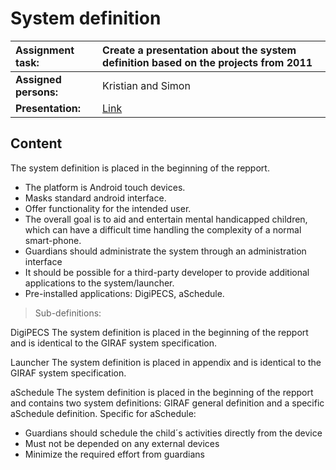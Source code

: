 # System definition #

| **Assignment task:** | Create a presentation about the system definition based on the projects from 2011 |
|:---------------------|:----------------------------------------------------------------------------------|
| **Assigned persons:** | Kristian and Simon                                                                |
| **Presentation:**    | [Link](https://docs.google.com/present/edit?id=0AQDRW9mSHYvgZGhiY3ZudnNfN2MzMzRuZ2Ro) |

## Content ##

The system definition is placed in the beginning of the repport.
  * The platform is Android touch devices.
  * Masks standard android interface.
  * Offer functionality for the intended user.
  * The overall goal is to aid and entertain mental handicapped children, which can have a difficult time handling the complexity of a normal smart-phone.
  * Guardians should administrate the system through an administration interface
  * It should be possible for a third-party developer to provide additional applications to the system/launcher.
  * Pre-installed applications: DigiPECS, aSchedule.

> Sub-definitions:

DigiPECS
The system definition is placed in the beginning of the repport and is identical to the GIRAF system specification.

Launcher
The system definition is placed in appendix and is identical to the GIRAF system specification.

aSchedule
The system definition is placed in the beginning of the repport and contains two system definitions: GIRAF general definition and a specific aSchedule definition.
Specific for aSchedule:
  * Guardians should schedule the child´s activities directly from the device
  * Must not be depended on any external devices
  * Minimize the required effort from guardians